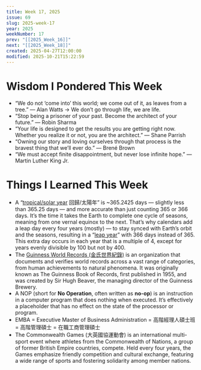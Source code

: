 ```yaml
---
title: Week 17, 2025
issue: 69
slug: 2025-week-17
year: 2025
weekNumber: 17
prev: "[[2025_Week_16]]"
next: "[[2025_Week_18]]"
created: 2025-04-27T12:00:00
modified: 2025-10-21T15:22:59
---
```


# Wisdom I Pondered This Week

* “We do not ‘come into’ this world; we come out of it, as leaves from a tree.” — Alan Watts → We don’t go through life, we are life.
* “Stop being a prisoner of your past. Become the architect of your future.” — Robin Sharma
* “Your life is designed to get the results you are getting right now. Whether you realize it or not, you are the architect.” — Shane Parrish
* “Owning our story and loving ourselves through that process is the bravest thing that we’ll ever do.” — Brené Brown
* “We must accept finite disappointment, but never lose infinite hope.” — Martin Luther King Jr.

# Things I Learned This Week

* A “[tropical/solar year](https://www.google.com/search?q=tropical+year) 回歸/太陽年” is ~365.2425 days — slightly less than 365.25 days — and more accurate than just counting 365 or 366 days. It’s the time it takes the Earth to complete one cycle of seasons, meaning from one vernal equinox to the next. That’s why calendars add a leap day every four years (mostly) — to stay synced with Earth’s orbit and the seasons, resulting in a “[leap year](https://en.m.wikipedia.org/wiki/Leap_year)” with 366 days instead of 365. This extra day occurs in each year that is a multiple of 4, except for years evenly divisible by 100 but not by 400.
* The [Guinness World Records (金氏世界紀錄)](https://www.google.com/search?q=Guinness+World+Record) is an organization that documents and verifies world records across a vast range of categories, from human achievements to natural phenomena. It was originally known as The Guinness Book of Records, first published in 1955, and was created by Sir Hugh Beaver, the managing director of the Guinness Brewery.
* A NOP (short for **No Operation**, often written as **no-op**) is an instruction in a computer program that does nothing when executed. It’s effectively a placeholder that has no effect on the state of the processor or program.
* EMBA = Executive Master of Business Administration = 高階經理人碩士班 = 高階管理碩士 = 在職工商管理碩士
* The Commonwealth Games (大英國協運動會) is an international multi-sport event where athletes from the Commonwealth of Nations, a group of former British Empire countries, compete. Held every four years, the Games emphasize friendly competition and cultural exchange, featuring a wide range of sports and fostering solidarity among member nations.
